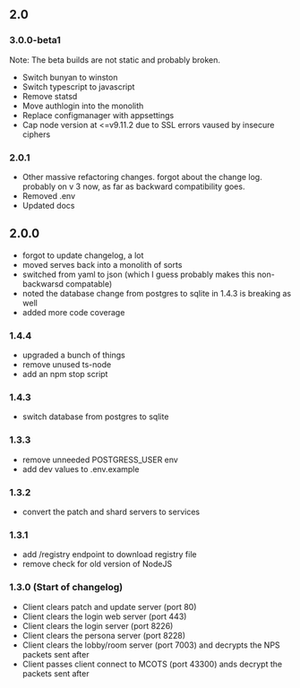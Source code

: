 ## 2.0

### 3.0.0-beta1

Note: The beta builds are not static and probably broken.

- Switch bunyan to winston
- Switch typescript to javascript
- Remove statsd
- Move authlogin into the monolith
- Replace configmanager with appsettings
- Cap node version at <=v9.11.2 due to SSL errors vaused by insecure ciphers

### 2.0.1

- Other massive refactoring changes. forgot about the change log. probably on v 3 now, as far as backward compatibility goes.
- Removed .env
- Updated docs

## 2.0.0

- forgot to update changelog, a lot
- moved serves back into a monolith of sorts
- switched from yaml to json (which I guess probably makes this non-backwarsd compatable)
- noted the database change from postgres to sqlite in 1.4.3 is breaking as well
- added more code coverage

### 1.4.4

- upgraded a bunch of things
- remove unused ts-node
- add an npm stop script

### 1.4.3

- switch database from postgres to sqlite

### 1.3.3

- remove unneeded POSTGRESS_USER env
- add dev values to .env.example

### 1.3.2

- convert the patch and shard servers to services

### 1.3.1

- add /registry endpoint to download registry file
- remove check for old version of NodeJS

### 1.3.0 (Start of changelog)

- Client clears patch and update server (port 80)
- Client clears the login web server (port 443)
- Client clears the login server (port 8226)
- Client clears the persona server (port 8228)
- Client clears the lobby/room server (port 7003) and decrypts the NPS packets sent after
- Client passes client connect to MCOTS (port 43300) ands decrypt the packets sent after
